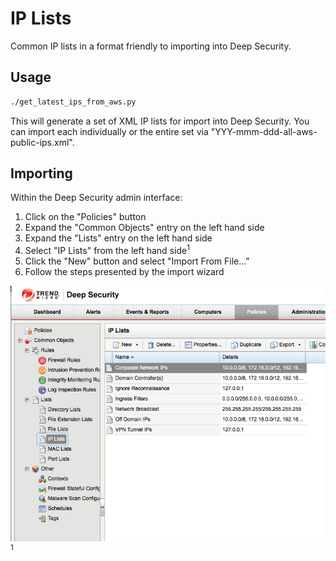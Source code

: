 # IP Lists

Common IP lists in a format friendly to importing into Deep Security.

## Usage

```bash
./get_latest_ips_from_aws.py
```

This will generate a set of XML IP lists for import into Deep Security. You can import each individually or the entire set via "YYY-mmm-ddd-all-aws-public-ips.xml".

## Importing

Within the Deep Security admin interface:

1. Click on the "Policies" button
1. Expand the "Common Objects" entry on the left hand side
1. Expand the "Lists" entry on the left hand side
1. Select "IP Lists" from the left hand side<sup>1</sup>
1. Click the "New" button and select "Import From File..."
1. Follow the steps presented by the import wizard

![Deep Security importing an IP list](/docs/deep-security-ip-list-import.png)
<sup>1</sup>
